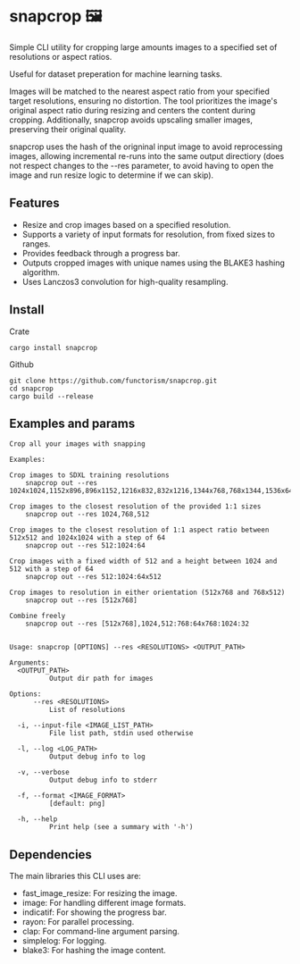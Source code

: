 # snapcrop 🖼

Simple CLI utility for cropping large amounts images to a specified set of resolutions or aspect ratios.

Useful for dataset preperation for machine learning tasks.

Images will be matched to the nearest aspect ratio from your specified target resolutions, ensuring no distortion. The tool prioritizes the image's original aspect ratio during resizing and centers the content during cropping. Additionally, snapcrop avoids upscaling smaller images, preserving their original quality.

snapcrop uses the hash of the origninal input image to avoid reprocessing images, allowing incremental re-runs into the same output directiory (does not respect changes to the --res parameter, to avoid having to open the image and run resize logic to determine if we can skip).

## Features
- Resize and crop images based on a specified resolution.
- Supports a variety of input formats for resolution, from fixed sizes to ranges.
- Provides feedback through a progress bar.
- Outputs cropped images with unique names using the BLAKE3 hashing algorithm.
- Uses Lanczos3 convolution for high-quality resampling.

## Install

Crate
```
cargo install snapcrop
```

Github
```
git clone https://github.com/functorism/snapcrop.git
cd snapcrop
cargo build --release
```

## Examples and params

```
Crop all your images with snapping

Examples:

Crop images to SDXL training resolutions
    snapcrop out --res 1024x1024,1152x896,896x1152,1216x832,832x1216,1344x768,768x1344,1536x640,640x1536

Crop images to the closest resolution of the provided 1:1 sizes
    snapcrop out --res 1024,768,512

Crop images to the closest resolution of 1:1 aspect ratio between 512x512 and 1024x1024 with a step of 64
    snapcrop out --res 512:1024:64

Crop images with a fixed width of 512 and a height between 1024 and 512 with a step of 64
    snapcrop out --res 512:1024:64x512

Crop images to resolution in either orientation (512x768 and 768x512)
    snapcrop out --res [512x768]

Combine freely
    snapcrop out --res [512x768],1024,512:768:64x768:1024:32


Usage: snapcrop [OPTIONS] --res <RESOLUTIONS> <OUTPUT_PATH>

Arguments:
  <OUTPUT_PATH>
          Output dir path for images

Options:
      --res <RESOLUTIONS>
          List of resolutions

  -i, --input-file <IMAGE_LIST_PATH>
          File list path, stdin used otherwise

  -l, --log <LOG_PATH>
          Output debug info to log

  -v, --verbose
          Output debug info to stderr

  -f, --format <IMAGE_FORMAT>
          [default: png]

  -h, --help
          Print help (see a summary with '-h')
```

## Dependencies
The main libraries this CLI uses are:

- fast_image_resize: For resizing the image.
- image: For handling different image formats.
- indicatif: For showing the progress bar.
- rayon: For parallel processing.
- clap: For command-line argument parsing.
- simplelog: For logging.
- blake3: For hashing the image content.
